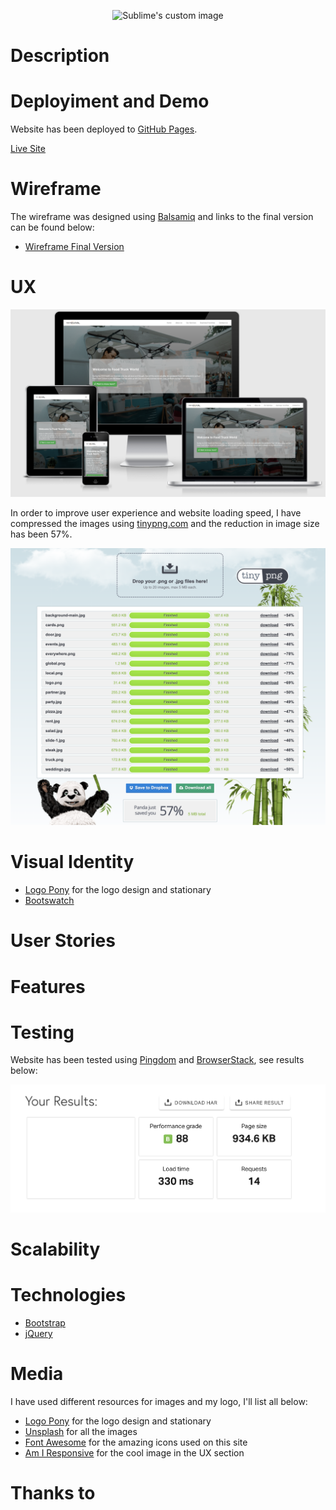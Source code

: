 <p align="center">
  <img src="https://github.com/fandressouza/food-truck-culture/blob/master/images/logo.png?raw=true" alt="Sublime's custom image"/>
</p>

# Description


# Deployiment and Demo

Website has been deployed to [GitHub Pages](https://pages.github.com/).

[Live Site](https://fandressouza.github.io/food-truck-culture/)

# Wireframe

The wireframe was designed using [Balsamiq]() and links to the final version can be found below:

- [Wireframe Final Version]()

# UX

![Responsive image with many different monitors](images/responsive.png)

In order to improve user experience and website loading speed, I have compressed the images using [tinypng.com](https://tinypng.com/) and the reduction in image size has been 57%.

![tinypng image saving results](images/image_compressor.png)

# Visual Identity

- [Logo Pony](https://www.logopony.com/) for the logo design and stationary
- [Bootswatch]() 

# User Stories

# Features

# Testing

Website has been tested using [Pingdom](https://tools.pingdom.com/#5cb86d434ec00000) and [BrowserStack](), see results below:

![Pingdom image test results](images/pingdom.png)

# Scalability

# Technologies

- [Bootstrap]()
- [jQuery]()

# Media

I have used different resources for images and my logo, I'll list all below:

- [Logo Pony](https://www.logopony.com/) for the logo design and stationary
- [Unsplash](https://unsplash.com) for all the images
- [Font Awesome]() for the amazing icons used on this site
- [Am I Responsive](http://ami.responsivedesign.is/) for the cool image in the UX section

# Thanks to

